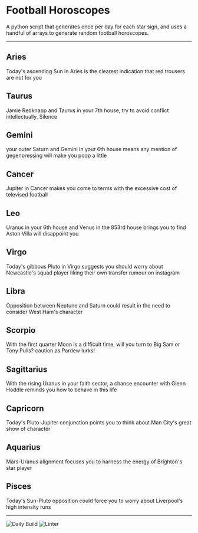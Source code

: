 # Football Horoscopes

A python script that generates once per day for each star sign, and uses a handful of arrays to generate random football horoscopes.

---

<!-- horoscopes_item starts -->
<h2>Aries</h2><p>Today's ascending Sun in Aries is the clearest indication that red trousers are not for you</p><h2>Taurus</h2><p>Jamie Redknapp and Taurus in your 7th house, try to avoid conflict intellectually. Silence</p><h2>Gemini</h2><p>your outer Saturn and Gemini in your 6th house means any mention of gegenpressing will make you poop a little</p><h2>Cancer</h2><p>Jupiter in Cancer makes you come to terms with the excessive cost of televised football</p><h2>Leo</h2><p>Uranus in your 6th house and Venus in the 853rd house brings you to find Aston Villa will disappoint you</p><h2>Virgo</h2><p>Today's gibbous Pluto in Virgo suggests you should worry about Newcastle's squad player liking their own transfer rumour on instagram</p><h2>Libra</h2><p>Opposition between Neptune and Saturn could result in the need to consider West Ham's character</p><h2>Scorpio</h2><p>With the first quarter Moon is a difficult time, will you turn to Big Sam or Tony Pulis? caution as Pardew lurks!</p><h2>Sagittarius</h2><p>With the rising Uranus in your faith sector, a chance encounter with Glenn Hoddle reminds you how to behave in this life</p><h2>Capricorn</h2><p>Today's Pluto-Jupiter conjunction points you to think about Man City's great show of character</p><h2>Aquarius</h2><p>Mars-Uranus alignment focuses you to harness the energy of Brighton's star player</p><h2>Pisces</h2><p>Today's Sun-Pluto opposition could force you to worry about Liverpool's high intensity runs</p>
<!-- horoscopes_item ends -->

---

![Daily Build](https://github.com/MatBenfield/horofootball.thechels.uk/workflows/Daily%20Build/badge.svg) ![Linter](https://github.com/MatBenfield/horofootball.thechels.uk/workflows/Linter/badge.svg)
